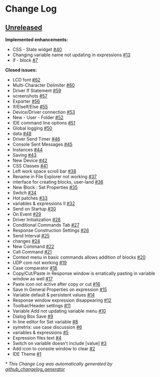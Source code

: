 # Change Log

## [Unreleased](https://github.com/net-commander/windows-dist/tree/HEAD)

**Implemented enhancements:**

- CSS - State widget [\#40](https://github.com/net-commander/windows-dist/issues/40)
- Changing variable name not updating in expressions [\#13](https://github.com/net-commander/windows-dist/issues/13)
- if - block [\#7](https://github.com/net-commander/windows-dist/issues/7)

**Closed issues:**

- LCD font [\#62](https://github.com/net-commander/windows-dist/issues/62)
- Multi-Character Delimiter [\#60](https://github.com/net-commander/windows-dist/issues/60)
- Driver If Statement [\#59](https://github.com/net-commander/windows-dist/issues/59)
- screenshots [\#57](https://github.com/net-commander/windows-dist/issues/57)
- Exporter [\#56](https://github.com/net-commander/windows-dist/issues/56)
- If/ElseIf/Else [\#55](https://github.com/net-commander/windows-dist/issues/55)
- Device/Driver connection [\#53](https://github.com/net-commander/windows-dist/issues/53)
- New - User - Folder [\#52](https://github.com/net-commander/windows-dist/issues/52)
- IDE command line options [\#51](https://github.com/net-commander/windows-dist/issues/51)
- Global logging [\#50](https://github.com/net-commander/windows-dist/issues/50)
- data [\#48](https://github.com/net-commander/windows-dist/issues/48)
- Driver Send Timer [\#46](https://github.com/net-commander/windows-dist/issues/46)
- Console Sent Messages [\#45](https://github.com/net-commander/windows-dist/issues/45)
- Instances [\#44](https://github.com/net-commander/windows-dist/issues/44)
- Saving [\#43](https://github.com/net-commander/windows-dist/issues/43)
- New Device [\#42](https://github.com/net-commander/windows-dist/issues/42)
- CSS Classes [\#41](https://github.com/net-commander/windows-dist/issues/41)
- Left work space scroll bar [\#38](https://github.com/net-commander/windows-dist/issues/38)
- Rename in File Explorer not working [\#37](https://github.com/net-commander/windows-dist/issues/37)
- interface for creating blocks, user-land [\#36](https://github.com/net-commander/windows-dist/issues/36)
- New Block : Set Properties [\#35](https://github.com/net-commander/windows-dist/issues/35)
- Switch [\#34](https://github.com/net-commander/windows-dist/issues/34)
- Hot patches [\#33](https://github.com/net-commander/windows-dist/issues/33)
- variables & expressions II [\#32](https://github.com/net-commander/windows-dist/issues/32)
- Send on Startup [\#30](https://github.com/net-commander/windows-dist/issues/30)
- On Event [\#29](https://github.com/net-commander/windows-dist/issues/29)
- Driver Initialization [\#28](https://github.com/net-commander/windows-dist/issues/28)
- Conditional Commands Tab [\#27](https://github.com/net-commander/windows-dist/issues/27)
- Response Construction Settings [\#26](https://github.com/net-commander/windows-dist/issues/26)
- Send Interval [\#25](https://github.com/net-commander/windows-dist/issues/25)
- changes [\#24](https://github.com/net-commander/windows-dist/issues/24)
- New Command [\#22](https://github.com/net-commander/windows-dist/issues/22)
- Call Command [\#21](https://github.com/net-commander/windows-dist/issues/21)
- Context menu in basic commands allows addition of blocks [\#20](https://github.com/net-commander/windows-dist/issues/20)
- UDP com not working [\#19](https://github.com/net-commander/windows-dist/issues/19)
- Case comparator [\#18](https://github.com/net-commander/windows-dist/issues/18)
- Copy/Cut/Paste in Response window is erratically pasting in variable window as well [\#17](https://github.com/net-commander/windows-dist/issues/17)
- Paste icon not active after copy or cut [\#16](https://github.com/net-commander/windows-dist/issues/16)
- Save In General Properties on expression [\#15](https://github.com/net-commander/windows-dist/issues/15)
- Variable default & persistent values [\#14](https://github.com/net-commander/windows-dist/issues/14)
- Response window expression disappearing [\#12](https://github.com/net-commander/windows-dist/issues/12)
- Toolbar/Header settings [\#11](https://github.com/net-commander/windows-dist/issues/11)
- Variable Add not updating variable menu [\#10](https://github.com/net-commander/windows-dist/issues/10)
- Dialog Box Save [\#9](https://github.com/net-commander/windows-dist/issues/9)
- In line editor for Set variable [\#8](https://github.com/net-commander/windows-dist/issues/8)
- symetrix: use case discussion [\#6](https://github.com/net-commander/windows-dist/issues/6)
- variables & expressions [\#5](https://github.com/net-commander/windows-dist/issues/5)
- Expression files text [\#4](https://github.com/net-commander/windows-dist/issues/4)
- Switch on variable doesn't include \[value\] [\#3](https://github.com/net-commander/windows-dist/issues/3)
- Add icon to console window to clear [\#2](https://github.com/net-commander/windows-dist/issues/2)
- IDE Theme [\#1](https://github.com/net-commander/windows-dist/issues/1)



\* *This Change Log was automatically generated by [github_changelog_generator](https://github.com/skywinder/Github-Changelog-Generator)*